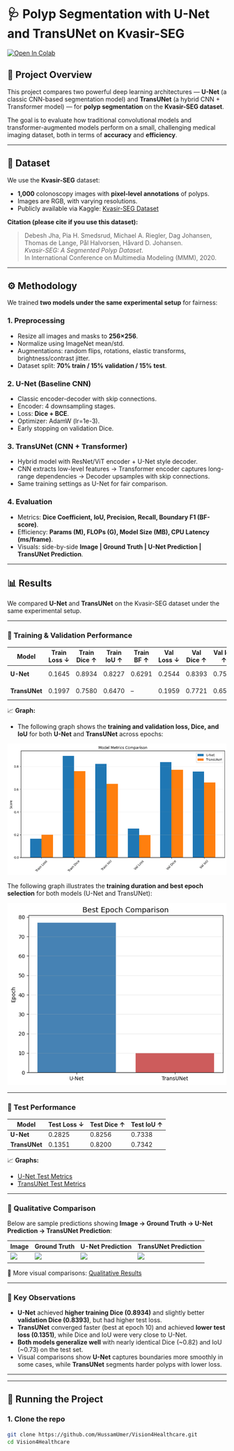 # 🩺 Polyp Segmentation with U-Net and TransUNet on Kvasir-SEG

[![Open In Colab](https://colab.research.google.com/assets/colab-badge.svg)](https://colab.research.google.com/github/yourusername/your-repo/blob/main/notebook.ipynb)

## 📌 Project Overview

This project compares two powerful deep learning architectures — **U-Net** (a classic CNN-based segmentation model) and **TransUNet** (a hybrid CNN + Transformer model) — for **polyp segmentation** on the **Kvasir-SEG dataset**.  

The goal is to evaluate how traditional convolutional models and transformer-augmented models perform on a small, challenging medical imaging dataset, both in terms of **accuracy** and **efficiency**.

---

## 📂 Dataset

We use the **Kvasir-SEG** dataset:  
- **1,000** colonoscopy images with **pixel-level annotations** of polyps.  
- Images are RGB, with varying resolutions.  
- Publicly available via Kaggle: [Kvasir-SEG Dataset](https://www.kaggle.com/datasets/debeshjha1/kvasirseg)  

**Citation (please cite if you use this dataset):**
> Debesh Jha, Pia H. Smedsrud, Michael A. Riegler, Dag Johansen, Thomas de Lange, Pål Halvorsen, Håvard D. Johansen.  
> *Kvasir-SEG: A Segmented Polyp Dataset*.  
> In International Conference on Multimedia Modeling (MMM), 2020.  

---

## ⚙️ Methodology

We trained **two models under the same experimental setup** for fairness:

### 1. Preprocessing
- Resize all images and masks to **256×256**.  
- Normalize using ImageNet mean/std.  
- Augmentations: random flips, rotations, elastic transforms, brightness/contrast jitter.  
- Dataset split: **70% train / 15% validation / 15% test**.

### 2. U-Net (Baseline CNN)
- Classic encoder-decoder with skip connections.  
- Encoder: 4 downsampling stages.  
- Loss: **Dice + BCE**.  
- Optimizer: AdamW (lr=1e-3).  
- Early stopping on validation Dice.  

### 3. TransUNet (CNN + Transformer)
- Hybrid model with ResNet/ViT encoder + U-Net style decoder.  
- CNN extracts low-level features → Transformer encoder captures long-range dependencies → Decoder upsamples with skip connections.  
- Same training settings as U-Net for fair comparison.  

### 4. Evaluation
- Metrics: **Dice Coefficient, IoU, Precision, Recall, Boundary F1 (BF-score)**.  
- Efficiency: **Params (M), FLOPs (G), Model Size (MB), CPU Latency (ms/frame)**.  
- Visuals: side-by-side **Image | Ground Truth | U-Net Prediction | TransUNet Prediction**.

---

## 📊 Results

We compared **U-Net** and **TransUNet** on the Kvasir-SEG dataset under the same experimental setup.

---

### 🔹 Training & Validation Performance

| Model      | Train Loss ↓ | Train Dice ↑ | Train IoU ↑ | Train BF ↑ | Val Loss ↓ | Val Dice ↑ | Val IoU ↑ | Best Epoch |
|------------|--------------|--------------|-------------|------------|------------|------------|-----------|------------|
| **U-Net**      | 0.1645       | 0.8934       | 0.8227      | 0.6291     | 0.2544     | 0.8393     | 0.7574    | 77 / 100   |
| **TransUNet**  | 0.1997       | 0.7580       | 0.6470      | –          | 0.1959     | 0.7721     | 0.6583    | 10 / 100   |

📈 **Graph:**  
- The following graph shows the **training and validation loss, Dice, and IoU** for both **U-Net** and **TransUNet** across epochs:

![Metrics Graph](https://github.com/HussamUmer/Vision4Healthcare/blob/main/PolyP_Segmentation_Model_Comaparison/Output/Comparative/Metrics.png)

The following graph illustrates the **training duration and best epoch selection** for both models (U-Net and TransUNet):

![Epochs Graph](https://github.com/HussamUmer/Vision4Healthcare/blob/main/PolyP_Segmentation_Model_Comaparison/Output/Comparative/Epochs.png)

---

### 🔹 Test Performance

| Model      | Test Loss ↓ | Test Dice ↑ | Test IoU ↑ |
|------------|-------------|-------------|------------|
| **U-Net**      | 0.2825      | 0.8256      | 0.7338     |
| **TransUNet**  | 0.1351      | 0.8200      | 0.7342     |

📈 **Graphs:**  
- [U-Net Test Metrics](assets/unet_test_metrics.png)  
- [TransUNet Test Metrics](assets/transunet_test_metrics.png)  

---

### 🔹 Qualitative Comparison

Below are sample predictions showing **Image → Ground Truth → U-Net Prediction → TransUNet Prediction**:

| Image | Ground Truth | U-Net Prediction | TransUNet Prediction |
|-------|--------------|------------------|----------------------|
| ![](assets/sample_img.png) | ![](assets/sample_gt.png) | ![](assets/sample_unet.png) | ![](assets/sample_transunet.png) |

📸 More visual comparisons: [Qualitative Results](assets/qualitative_comparison.png)

---

### 📝 Key Observations
- **U-Net** achieved **higher training Dice (0.8934)** and slightly better **validation Dice (0.8393)**, but had higher test loss.  
- **TransUNet** converged faster (best at epoch 10) and achieved **lower test loss (0.1351)**, while Dice and IoU were very close to U-Net.  
- **Both models generalize well** with nearly identical Dice (~0.82) and IoU (~0.73) on the test set.  
- Visual comparisons show **U-Net** captures boundaries more smoothly in some cases, while **TransUNet** segments harder polyps with lower loss.  

---





---
## 🚀 Running the Project

### 1. Clone the repo
```bash
git clone https://github.com/HussamUmer/Vision4Healthcare.git
cd Vision4Healthcare

